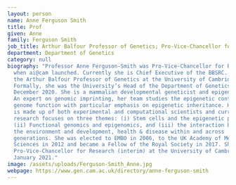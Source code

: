 ```yaml
---
layout: person
name: Anne Ferguson Smith
title: Prof
given: Anne
family: Ferguson Smith
job_title: Arthur Balfour Professor of Genetics; Pro-Vice-Chancellor for Research
department: Department of Genetics
category: null
biography: "Professor Anne Ferguson-Smith was Pro-Vice-Chancellor for Research
  when ai@cam launched. Currently she is Chief Executive of the BBSRC. She is
  the Arthur Balfour Professor of Genetics at the University of Cambridge.
  Formally, she was the University’s Head of the Department of Genetics until
  December 2020. She is a mammalian developmental geneticist and epigeneticist.
  An expert on genomic imprinting, her team studies the epigenetic control of
  genome function with particular emphasis on epigenetic inheritance. Her group
  is made up of both experimental and computational scientists and current
  research focuses on three themes: (i) Stem cells and the epigenetic programme,
  (ii) Functional genomics and epigenomics, and (iii) the interaction between
  the environment and development, health & disease within and across
  generations. She was elected to EMBO in 2006, to the UK Academy of Medical
  Sciences in 2012 and became a Fellow of the Royal Society in 2017. She became
  Pro-Vice-Chancellor for Research (interim) at the University of Cambridge in
  January 2021."
image: /assets/uploads/Ferguson-Smith_Anne.jpg
webpage: https://www.gen.cam.ac.uk/directory/anne-ferguson-smith
---
```


